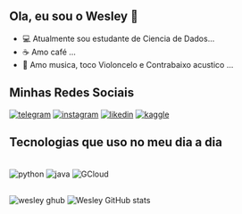 ## Ola, eu sou o Wesley 👋

- 💻 Atualmente sou estudante de Ciencia de Dados...
-  ☕ Amo café ...
- 🎵 Amo musica, toco Violoncelo e Contrabaixo acustico ...




## Minhas Redes Sociais


[![telegram](https://img.shields.io/badge/Telegram-2CA5E0?style=for-the-badge&logo=telegram&logoColor=white
)]()
[![instagram](https://img.shields.io/badge/Instagram-E4405F?style=for-the-badge&logo=instagram&logoColor=white
)]()
[![likedin](https://img.shields.io/badge/LinkedIn-0077B5?style=for-the-badge&logo=linkedin&logoColor=white
)]()
[![kaggle](https://img.shields.io/badge/Kaggle-20BEFF?style=for-the-badge&logo=Kaggle&logoColor=white
)]()


## Tecnologias que uso no meu dia a dia

<div style="display: inline_block"><br/>
<img align="center" alt="python" src="https://img.shields.io/badge/Python-14354C?style=for-the-badge&logo=python&logoColor=white" /> 
<img align="center" alt="java" src="https://img.shields.io/badge/JavaScript-F7DF1E?style=for-the-badge&logo=javascript&logoColor=black" /> 
<img align="center" alt="GCloud" src="https://img.shields.io/badge/Google_Cloud-4285F4?style=for-the-badge&logo=google-cloud&logoColor=white" /> 
</div>



##


![wesley ghub](https://github-readme-stats.vercel.app/api/top-langs/?username=dswesley&theme=blue-green)    ![Wesley GitHub stats](https://github-readme-stats.vercel.app/api?username=dswesley&show_icons=true&theme=dracula)
